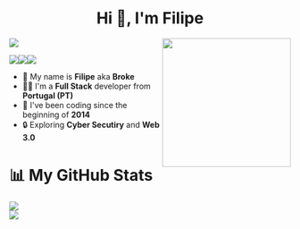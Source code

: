 <h1 align="center">Hi 👋, I'm Filipe</h1>

<img align='right' src="https://media.giphy.com/media/YuKbGGIYMXemhnub3q/giphy.gif" width="230">

![](https://media.giphy.com/media/YuKbGGIYMXemhnub3q/giphy.gif)

![](https://img.shields.io/badge/Discord-blue?style=for-the-badge&logo=discord&logoColor=white)![](https://img.shields.io/badge/Github-gray?style=for-the-badge&logo=github&logoColor=white)![](https://img.shields.io/badge/LINKEDIN-red?style=for-the-badge&logo=twitter&logoColor=white)

* 👑 My name is **Filipe** aka **Broke**
* 🧑‍🦰 I'm a **Full Stack** developer from **Portugal (PT)**
* 🌿 I've been coding since the beginning of **2014**
* 🔒 Exploring **Cyber Secutiry** and **Web 3.0**

📊 My GitHub Stats
======================

![](https://github-readme-stats.vercel.app/api?username=brokebrk&show_icons=true&count_private=true&theme=dracula)  
![](https://github-readme-stats.vercel.app/api/top-langs/?username=brokebrk&layout=compact&theme=dracula)
